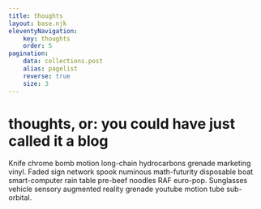 ```yaml
---
title: thoughts
layout: base.njk
eleventyNavigation:
    key: thoughts
    order: 5
pagination:
    data: collections.post
    alias: pagelist
    reverse: true
    size: 3
---
```

# thoughts, or: you could have just called it a blog

Knife chrome bomb motion long-chain hydrocarbons grenade marketing vinyl. Faded sign network spook numinous math-futurity disposable boat smart-computer rain table pre-beef noodles RAF euro-pop. Sunglasses vehicle sensory augmented reality grenade youtube motion tube sub-orbital. 
